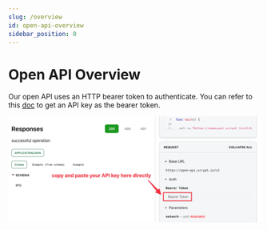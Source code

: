 ```yaml
---
slug: /overview
id: open-api-overview
sidebar_position: 0
---
```


# Open API Overview

Our open API uses an HTTP bearer token to authenticate. You can refer to this [doc](https://docs.scrypt.io/advanced/how-to-integrate-scrypt-service#get-an-api-key) to get an API key as the bearer token.

![](../static/img/open-api-auth.png)

